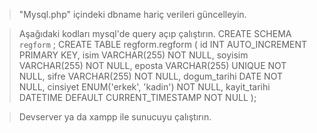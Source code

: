 > "Mysql.php" içindeki dbname hariç verileri güncelleyin.

> Aşağıdaki kodları mysql'de query açıp çalıştırın.
CREATE SCHEMA `regform` ;
CREATE TABLE regform.regform (
  id INT AUTO_INCREMENT PRIMARY KEY,
  isim VARCHAR(255) NOT NULL,
  soyisim VARCHAR(255) NOT NULL,
  eposta VARCHAR(255) UNIQUE NOT NULL,
  sifre VARCHAR(255) NOT NULL,
  dogum_tarihi DATE NOT NULL,
  cinsiyet ENUM('erkek', 'kadin') NOT NULL,
  kayit_tarihi DATETIME DEFAULT CURRENT_TIMESTAMP NOT NULL
);

> Devserver ya da xampp ile sunucuyu çalıştırın.
